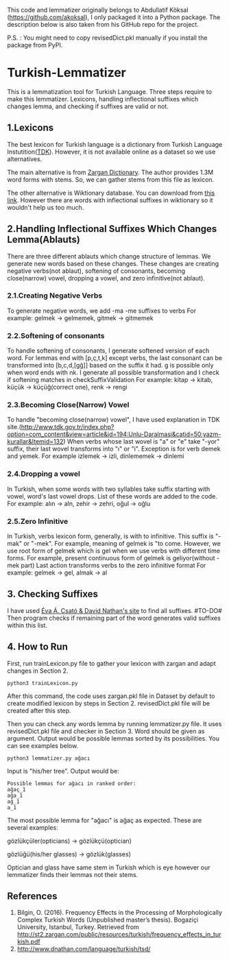 This code and lemmatizer originally belongs to Abdullatif Köksal (https://github.com/akoksal), I only packaged it into a Python package. The description below is also taken from his GitHub repo for the project.

P.S. : You might need to copy revisedDict.pkl manually if you install the package from PyPI.
# Turkish-Lemmatizer
This is a lemmatization tool for Turkish Language. Three steps require to make this lemmatizer. Lexicons, handling inflectional suffixes which changes lemma, and checking if suffixes are valid or not.

## 1.Lexicons
The best lexicon for Turkish language is a dictionary from Turkish Language Instutition([TDK](http://www.tdk.gov.tr/index.php?option=com_gts)). However, it is not available online as a dataset so we use alternatives.

The main alternative is from [Zargan Dictionary](http://st2.zargan.com/duyuru/Zargan_Linguistic_Resources_for_Turkish.html). The author provides 1.3M word forms with stems. So, we can gather stems from this file as lexicon.

The other alternative is Wiktionary database. You can download from [this link](https://dumps.wikimedia.org/trwiktionary/20180201/). However there are words with inflectional suffixes in wiktionary so it wouldn't help us too much.

## 2.Handling Inflectional Suffixes Which Changes Lemma(Ablauts)
There are three different ablauts which change structure of lemmas. We generate new words based on these changes. These changes are creating negative verbs(not ablaut), softening of consonants, becoming close(narrow) vowel, dropping a vowel, and zero infinitive(not ablaut).

### 2.1.Creating Negative Verbs
To generate negative words, we add -ma -me suffixes to verbs
For example: gelmek -> gelmemek, gitmek -> gitmemek

### 2.2.Softening of consonants
To handle softening of consonants, I generate softened version of each word. For lemmas end with [p,ç,t,k] except verbs, the last consonant can be transformed into [b,c,d,[gğ]] based on the suffix it had. g is possible only when word ends with nk. I generate all possible transformation and I check if softening matches in checkSuffixValidation
For example: kitap -> kitab, küçük -> küçüğ(correct one), renk -> rengi

### 2.3.Becoming Close(Narrow) Vowel
To handle "becoming close(narrow) vowel", I have used explanation in TDK site.(http://www.tdk.gov.tr/index.php?option=com_content&view=article&id=194:Unlu-Daralmasi&catid=50:yazm-kurallar&Itemid=132) When verbs whose last wovel is "a" or "e" take "-yor" suffix, their last wovel transforms into "ı" or "i". Exception is for verb demek and yemek.
For example izlemek -> izli, dinlememek -> dinlemi

### 2.4.Dropping a vowel
In Turkish, when some words with two syllables take suffix starting with vowel, word's last vowel drops. List of these words are added to the code.
For example: alın -> aln, zehir -> zehri, oğul -> oğlu 

### 2.5.Zero Infinitive
In Turkish, verbs lexicon form, generally, is with to infinitive. This suffix is "-mak" or "-mek".
For example, meaning of gelmek is "to come. However, we use root form of gelmek which is gel when we use verbs with different time forms. For example, present continuous form of gelmek is geliyor(without -mek part)
Last action transforms verbs to the zero infinitive format
For example: gelmek -> gel, almak -> al

## 3. Checking Suffixes
I have used [Éva Á. Csató & David Nathan's site](http://www.dnathan.com/language/turkish/tsd/) to find all suffixes. #TO-DO# Then program checks if remaining part of the word generates valid suffixes within this list.


## 4. How to Run
First, run trainLexicon.py file to gather your lexicon with zargan and adapt changes in Section 2.
```
python3 trainLexicon.py
```
After this command, the code uses zargan.pkl file in Dataset by default to create modified lexicon by steps in Section 2. revisedDict.pkl file will be created after this step.

Then you can check any words lemma by running lemmatizer.py file. It uses revisedDict.pkl file and checker in Section 3. Word should be given as argument. Output would be possible lemmas sorted by its possibilities. You can see examples below.
```
python3 lemmatizer.py ağacı
```

Input is "his/her tree". Output would be:
```
Possible lemmas for ağacı in ranked order:
ağaç_1
ağa_1
ağ_1
a_1
```
The most possible lemma for "ağacı" is ağaç as expected.
These are several examples:

gözlükçüler(opticians) -> gözlükçü(optician)

gözlüğü(his/her glasses) -> gözlük(glasses)

Optician and glass have same stem in Turkish which is eye however our lemmatizer finds their lemmas not their stems.



## References
1. Bilgin, O. (2016). Frequency Effects in the Processing of Morphologically Complex Turkish Words (Unpublished master’s thesis). Bogaziçi University, Istanbul, Turkey. Retrieved from http://st2.zargan.com/public/resources/turkish/frequency_effects_in_turkish.pdf
2. http://www.dnathan.com/language/turkish/tsd/

